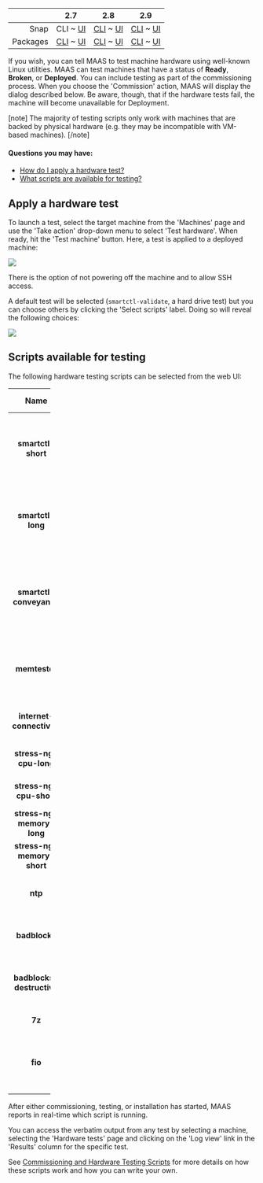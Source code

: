 <!-- deb-2-7-cli
||2.7|2.8|2.9|
|-----:|:-----:|:-----:|:-----:|
|Snap|[CLI](/t/hardware-testing-snap-2-7-cli/2670) ~ [UI](/t/hardware-testing-snap-2-7-ui/2671)|[CLI](/t/hardware-testing-snap-2-8-cli/2672) ~ [UI](/t/hardware-testing-snap-2-8-ui/2673)|[CLI](/t/hardware-testing-snap-2-9-cli/2674) ~ [UI](/t/hardware-testing-snap-2-9-ui/2675)|
|Packages|CLI ~ [UI](/t/hardware-testing-deb-2-7-ui/2677)|[CLI](/t/hardware-testing-deb-2-8-cli/2678) ~ [UI](/t/hardware-testing-deb-2-8-ui/2679)|[CLI](/t/hardware-testing-deb-2-9-cli/2680) ~ [UI](/t/hardware-testing-deb-2-9-ui/2681)|
 deb-2-7-cli -->

<!-- deb-2-7-ui
||2.7|2.8|2.9|
|-----:|:-----:|:-----:|:-----:|
|Snap|[CLI](/t/hardware-testing-snap-2-7-cli/2670) ~ [UI](/t/hardware-testing-snap-2-7-ui/2671)|[CLI](/t/hardware-testing-snap-2-8-cli/2672) ~ [UI](/t/hardware-testing-snap-2-8-ui/2673)|[CLI](/t/hardware-testing-snap-2-9-cli/2674) ~ [UI](/t/hardware-testing-snap-2-9-ui/2675)|
|Packages|[CLI](/t/hardware-testing-deb-2-7-cli/2676) ~ UI|[CLI](/t/hardware-testing-deb-2-8-cli/2678) ~ [UI](/t/hardware-testing-deb-2-8-ui/2679)|[CLI](/t/hardware-testing-deb-2-9-cli/2680) ~ [UI](/t/hardware-testing-deb-2-9-ui/2681)|
 deb-2-7-ui -->

<!-- deb-2-8-cli
||2.7|2.8|2.9|
|-----:|:-----:|:-----:|:-----:|
|Snap|[CLI](/t/hardware-testing-snap-2-7-cli/2670) ~ [UI](/t/hardware-testing-snap-2-7-ui/2671)|[CLI](/t/hardware-testing-snap-2-8-cli/2672) ~ [UI](/t/hardware-testing-snap-2-8-ui/2673)|[CLI](/t/hardware-testing-snap-2-9-cli/2674) ~ [UI](/t/hardware-testing-snap-2-9-ui/2675)|
|Packages|[CLI](/t/hardware-testing-deb-2-7-cli/2676) ~ [UI](/t/hardware-testing-deb-2-7-ui/2677)|CLI ~ [UI](/t/hardware-testing-deb-2-8-ui/2679)|[CLI](/t/hardware-testing-deb-2-9-cli/2680) ~ [UI](/t/hardware-testing-deb-2-9-ui/2681)|
 deb-2-8-cli -->

<!-- deb-2-8-ui
||2.7|2.8|2.9|
|-----:|:-----:|:-----:|:-----:|
|Snap|[CLI](/t/hardware-testing-snap-2-7-cli/2670) ~ [UI](/t/hardware-testing-snap-2-7-ui/2671)|[CLI](/t/hardware-testing-snap-2-8-cli/2672) ~ [UI](/t/hardware-testing-snap-2-8-ui/2673)|[CLI](/t/hardware-testing-snap-2-9-cli/2674) ~ [UI](/t/hardware-testing-snap-2-9-ui/2675)|
|Packages|[CLI](/t/hardware-testing-deb-2-7-cli/2676) ~ [UI](/t/hardware-testing-deb-2-7-ui/2677)|[CLI](/t/hardware-testing-deb-2-8-cli/2678) ~ UI|[CLI](/t/hardware-testing-deb-2-9-cli/2680) ~ [UI](/t/hardware-testing-deb-2-9-ui/2681)|
 deb-2-8-ui -->

<!-- deb-2-9-cli
||2.7|2.8|2.9|
|-----:|:-----:|:-----:|:-----:|
|Snap|[CLI](/t/hardware-testing-snap-2-7-cli/2670) ~ [UI](/t/hardware-testing-snap-2-7-ui/2671)|[CLI](/t/hardware-testing-snap-2-8-cli/2672) ~ [UI](/t/hardware-testing-snap-2-8-ui/2673)|[CLI](/t/hardware-testing-snap-2-9-cli/2674) ~ [UI](/t/hardware-testing-snap-2-9-ui/2675)|
|Packages|[CLI](/t/hardware-testing-deb-2-7-cli/2676) ~ [UI](/t/hardware-testing-deb-2-7-ui/2677)|[CLI](/t/hardware-testing-deb-2-8-cli/2678) ~ [UI](/t/hardware-testing-deb-2-8-ui/2679)|CLI ~ [UI](/t/hardware-testing-deb-2-9-ui/2681)|
 deb-2-9-cli -->

<!-- deb-2-9-ui
||2.7|2.8|2.9|
|-----:|:-----:|:-----:|:-----:|
|Snap|[CLI](/t/hardware-testing-snap-2-7-cli/2670) ~ [UI](/t/hardware-testing-snap-2-7-ui/2671)|[CLI](/t/hardware-testing-snap-2-8-cli/2672) ~ [UI](/t/hardware-testing-snap-2-8-ui/2673)|[CLI](/t/hardware-testing-snap-2-9-cli/2674) ~ [UI](/t/hardware-testing-snap-2-9-ui/2675)|
|Packages|[CLI](/t/hardware-testing-deb-2-7-cli/2676) ~ [UI](/t/hardware-testing-deb-2-7-ui/2677)|[CLI](/t/hardware-testing-deb-2-8-cli/2678) ~ [UI](/t/hardware-testing-deb-2-8-ui/2679)|[CLI](/t/hardware-testing-deb-2-9-cli/2680) ~ UI|
 deb-2-9-ui -->

||2.7|2.8|2.9|
|-----:|:-----:|:-----:|:-----:|
|Snap|CLI ~ [UI](/t/hardware-testing-snap-2-7-ui/2671)|[CLI](/t/hardware-testing-snap-2-8-cli/2672) ~ [UI](/t/hardware-testing-snap-2-8-ui/2673)|[CLI](/t/hardware-testing-snap-2-9-cli/2674) ~ [UI](/t/hardware-testing-snap-2-9-ui/2675)|
|Packages|[CLI](/t/hardware-testing-deb-2-7-cli/2676) ~ [UI](/t/hardware-testing-deb-2-7-ui/2677)|[CLI](/t/hardware-testing-deb-2-8-cli/2678) ~ [UI](/t/hardware-testing-deb-2-8-ui/2679)|[CLI](/t/hardware-testing-deb-2-9-cli/2680) ~ [UI](/t/hardware-testing-deb-2-9-ui/2681)|

<!-- snap-2-7-ui
||2.7|2.8|2.9|
|-----:|:-----:|:-----:|:-----:|
|Snap|[CLI](/t/hardware-testing-snap-2-7-cli/2670) ~ UI|[CLI](/t/hardware-testing-snap-2-8-cli/2672) ~ [UI](/t/hardware-testing-snap-2-8-ui/2673)|[CLI](/t/hardware-testing-snap-2-9-cli/2674) ~ [UI](/t/hardware-testing-snap-2-9-ui/2675)|
|Packages|[CLI](/t/hardware-testing-deb-2-7-cli/2676) ~ [UI](/t/hardware-testing-deb-2-7-ui/2677)|[CLI](/t/hardware-testing-deb-2-8-cli/2678) ~ [UI](/t/hardware-testing-deb-2-8-ui/2679)|[CLI](/t/hardware-testing-deb-2-9-cli/2680) ~ [UI](/t/hardware-testing-deb-2-9-ui/2681)|
 snap-2-7-ui -->

<!-- snap-2-8-cli
||2.7|2.8|2.9|
|-----:|:-----:|:-----:|:-----:|
|Snap|[CLI](/t/hardware-testing-snap-2-7-cli/2670) ~ [UI](/t/hardware-testing-snap-2-7-ui/2671)|CLI ~ [UI](/t/hardware-testing-snap-2-8-ui/2673)|[CLI](/t/hardware-testing-snap-2-9-cli/2674) ~ [UI](/t/hardware-testing-snap-2-9-ui/2675)|
|Packages|[CLI](/t/hardware-testing-deb-2-7-cli/2676) ~ [UI](/t/hardware-testing-deb-2-7-ui/2677)|[CLI](/t/hardware-testing-deb-2-8-cli/2678) ~ [UI](/t/hardware-testing-deb-2-8-ui/2679)|[CLI](/t/hardware-testing-deb-2-9-cli/2680) ~ [UI](/t/hardware-testing-deb-2-9-ui/2681)|
 snap-2-8-cli -->

<!-- snap-2-8-ui
||2.7|2.8|2.9|
|-----:|:-----:|:-----:|:-----:|
|Snap|[CLI](/t/hardware-testing-snap-2-7-cli/2670) ~ [UI](/t/hardware-testing-snap-2-7-ui/2671)|[CLI](/t/hardware-testing-snap-2-8-cli/2672) ~ UI|[CLI](/t/hardware-testing-snap-2-9-cli/2674) ~ [UI](/t/hardware-testing-snap-2-9-ui/2675)|
|Packages|[CLI](/t/hardware-testing-deb-2-7-cli/2676) ~ [UI](/t/hardware-testing-deb-2-7-ui/2677)|[CLI](/t/hardware-testing-deb-2-8-cli/2678) ~ [UI](/t/hardware-testing-deb-2-8-ui/2679)|[CLI](/t/hardware-testing-deb-2-9-cli/2680) ~ [UI](/t/hardware-testing-deb-2-9-ui/2681)|
 snap-2-8-ui -->

<!-- snap-2-9-cli
||2.7|2.8|2.9|
|-----:|:-----:|:-----:|:-----:|
|Snap|[CLI](/t/hardware-testing-snap-2-7-cli/2670) ~ [UI](/t/hardware-testing-snap-2-7-ui/2671)|[CLI](/t/hardware-testing-snap-2-8-cli/2672) ~ [UI](/t/hardware-testing-snap-2-8-ui/2673)|CLI ~ [UI](/t/hardware-testing-snap-2-9-ui/2675)|
|Packages|[CLI](/t/hardware-testing-deb-2-7-cli/2676) ~ [UI](/t/hardware-testing-deb-2-7-ui/2677)|[CLI](/t/hardware-testing-deb-2-8-cli/2678) ~ [UI](/t/hardware-testing-deb-2-8-ui/2679)|[CLI](/t/hardware-testing-deb-2-9-cli/2680) ~ [UI](/t/hardware-testing-deb-2-9-ui/2681)|
 snap-2-9-cli -->

<!-- snap-2-9-ui
||2.7|2.8|2.9|
|-----:|:-----:|:-----:|:-----:|
|Snap|[CLI](/t/hardware-testing-snap-2-7-cli/2670) ~ [UI](/t/hardware-testing-snap-2-7-ui/2671)|[CLI](/t/hardware-testing-snap-2-8-cli/2672) ~ [UI](/t/hardware-testing-snap-2-8-ui/2673)|[CLI](/t/hardware-testing-snap-2-9-cli/2674) ~ UI|
|Packages|[CLI](/t/hardware-testing-deb-2-7-cli/2676) ~ [UI](/t/hardware-testing-deb-2-7-ui/2677)|[CLI](/t/hardware-testing-deb-2-8-cli/2678) ~ [UI](/t/hardware-testing-deb-2-8-ui/2679)|[CLI](/t/hardware-testing-deb-2-9-cli/2680) ~ [UI](/t/hardware-testing-deb-2-9-ui/2681)|
 snap-2-9-ui -->

If you wish, you can tell MAAS to test machine hardware using well-known Linux utilities.  MAAS can test machines that have  a status of **Ready**, **Broken**, or **Deployed**.  You can include testing as part of the commissioning process. When you choose the 'Commission' action, MAAS will display the dialog described below.  Be aware, though, that if the hardware tests fail, the machine will become unavailable for Deployment.

[note]
The majority of testing scripts only work with machines that are backed by physical hardware (e.g. they may be incompatible with VM-based machines).
[/note]

#### Questions you may have: 

* [How do I apply a hardware test?](/t/hardware-testing/826#heading--apply-a-hardware-test)
* [What scripts are available for testing?](/t/hardware-testing/826#heading--included-scripts)

<h2 id="heading--apply-a-hardware-test">Apply a hardware test</h2>

To launch a test, select the target machine from the 'Machines' page and use the 'Take action' drop-down menu to select 'Test hardware'. When ready, hit the 'Test machine' button. Here, a test is applied to a deployed machine:

<a href="https://assets.ubuntu.com/v1/8e876889-nodes-hw-testing__2.4_deployed.png" target = "_blank"><img src="https://assets.ubuntu.com/v1/8e876889-nodes-hw-testing__2.4_deployed.png"></a>

There is the option of not powering off the machine and to allow SSH access.

A default test will be selected (`smartctl-validate`, a hard drive test) but you can choose others by clicking the 'Select scripts' label. Doing so will reveal the following choices:

<a href="https://assets.ubuntu.com/v1/ccfefe25-nodes-hw-testing__2.4_deployed-choices.png" target = "_blank"><img src="https://assets.ubuntu.com/v1/ccfefe25-nodes-hw-testing__2.4_deployed-choices.png"></a>

<h2 id="heading--included-scripts">Scripts available for testing</h2>

The following hardware testing scripts can be selected from the web UI:

<table style="width:17%;">
<colgroup>
<col width="5%" />
<col width="5%" />
<col width="5%" />
</colgroup>
<thead>
<tr class="header">
<th align="center">Name</th>
<th align="center">Category Tags</th>
<th align="center">Description</th>
</tr>
</thead>
<tbody>
<tr class="odd">
<td align="center"><strong>smartctl-short</strong></td>
<td align="center">storage</td>
<td align="center">Run the short SMART self-test and validate SMART health on all drives in parallel</td>
</tr>
<tr class="even">
<td align="center"><strong>smartctl-long</strong></td>
<td align="center">storage</td>
<td align="center">Run the long SMART self-test and validate SMART health on all drives in parallel</td>
</tr>
<tr class="odd">
<td align="center"><strong>smartctl-conveyance</strong></td>
<td align="center">storage</td>
<td align="center">Run the conveyance SMART self-test and validate SMART health on all drives in parallel</td>
</tr>
<tr class="even">
<td align="center"><strong>memtester</strong></td>
<td align="center">memory</td>
<td align="center">Run memtester against all available userspace memory.</td>
</tr>
<tr class="odd">
<td align="center"><strong>internet-connectivity</strong></td>
<td align="center">network, internet, node</td>
<td align="center">Check if the system has access to the internet.</td>
</tr>
<tr class="even">
<td align="center"><strong>stress-ng-cpu-long</strong></td>
<td align="center">cpu</td>
<td align="center">Run stress-ng memory tests for 12 hours.</td>
</tr>
<tr class="odd">
<td align="center"><strong>stress-ng-cpu-short</strong></td>
<td align="center">cpu</td>
<td align="center">Run stress-ng memory tests for 5 minutes.</td>
</tr>
<tr class="even">
<td align="center"><strong>stress-ng-memory-long</strong></td>
<td align="center">memory</td>
<td align="center">Run stress-ng memory tests for 12 hours.</td>
</tr>
<tr class="odd">
<td align="center"><strong>stress-ng-memory-short</strong></td>
<td align="center">memory</td>
<td align="center">Run stress-ng memory tests for 5 minutes.</td>
</tr>
<tr class="even">
<td align="center"><strong>ntp</strong></td>
<td align="center">network, ntp, node</td>
<td align="center">Run ntp clock set to verify NTP connectivity.</td>
</tr>
<tr class="odd">
<td align="center"><strong>badblocks</strong></td>
<td align="center">storage</td>
<td align="center">Run badblocks on disk in read-only mode.</td>
</tr>
<tr class="even">
<td align="center"><strong>badblocks-destructive</strong></td>
<td align="center">destructive, storage</td>
<td align="center">Run badblocks on a disk in read/write destructive mode.</td>
</tr>
<tr class="odd">
<td align="center"><strong>7z</strong></td>
<td align="center">cpu</td>
<td align="center">Run <em>7zip</em> CPU benchmarking.</td>
</tr>
<tr class="even">
<td align="center"><strong>fio</strong></td>
<td align="center">storage, destructive</td>
<td align="center">Run Fio benchmarking against selected storage devices.</td>
</tr>
</tbody>
</table>

After either commissioning, testing, or installation has started, MAAS reports in real-time which script is running.

You can access the verbatim output from any test by selecting a machine, selecting the 'Hardware tests' page and clicking on the 'Log view' link in the 'Results' column for the specific test.

See [Commissioning and Hardware Testing Scripts](/t/commissioning-and-hardware-testing-scripts/833) for more details on how these scripts work and how you can write your own.

<!-- LINKS -->
<!-- IMAGES -->